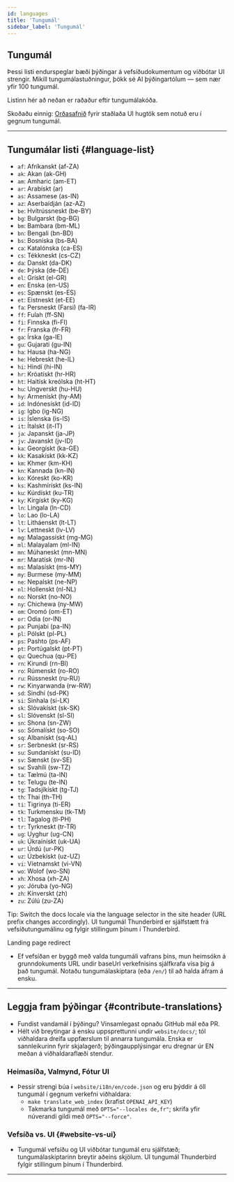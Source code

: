```yaml
---
id: languages
title: 'Tungumál'
sidebar_label: 'Tungumál'
---
```


## Tungumál

Þessi listi endurspeglar bæði þýðingar á vefsíðudokumentum og viðbótar UI strengir.
Mikill tungumálastuðningur, þökk sé AI þýðingartólum — sem nær yfir 100 tungumál.

Listinn hér að neðan er raðaður eftir tungumálakóða.

Skoðaðu einnig: [Orðasafnið](glossary) fyrir staðlaða UI hugtök sem notuð eru í gegnum tungumál.

---

## Tungumálar listi {#language-list}

- `af`: Afríkanskt (af-ZA)
- `ak`: Akan (ak-GH)
- `am`: Amharic (am-ET)
- `ar`: Arabískt (ar)
- `as`: Assamese (as-IN)
- `az`: Aserbaídján (az-AZ)
- `be`: Hvítrússneskt (be-BY)
- `bg`: Bulgarskt (bg-BG)
- `bm`: Bambara (bm-ML)
- `bn`: Bengali (bn-BD)
- `bs`: Bosníska (bs-BA)
- `ca`: Katalónska (ca-ES)
- `cs`: Tékkneskt (cs-CZ)
- `da`: Danskt (da-DK)
- `de`: Þýska (de-DE)
- `el`: Grískt (el-GR)
- `en`: Enska (en-US)
- `es`: Spænskt (es-ES)
- `et`: Eistneskt (et-EE)
- `fa`: Persneskt (Farsi) (fa-IR)
- `ff`: Fulah (ff-SN)
- `fi`: Finnska (fi-FI)
- `fr`: Franska (fr-FR)
- `ga`: Írska (ga-IE)
- `gu`: Gujarati (gu-IN)
- `ha`: Hausa (ha-NG)
- `he`: Hebreskt (he-IL)
- `hi`: Hindí (hi-IN)
- `hr`: Króatískt (hr-HR)
- `ht`: Haitísk kreólska (ht-HT)
- `hu`: Ungverskt (hu-HU)
- `hy`: Armenískt (hy-AM)
- `id`: Indónesískt (id-ID)
- `ig`: Igbo (ig-NG)
- `is`: Íslenska (is-IS)
- `it`: Ítalskt (it-IT)
- `ja`: Japanskt (ja-JP)
- `jv`: Javanskt (jv-ID)
- `ka`: Georgískt (ka-GE)
- `kk`: Kasakískt (kk-KZ)
- `km`: Khmer (km-KH)
- `kn`: Kannada (kn-IN)
- `ko`: Kóreskt (ko-KR)
- `ks`: Kashmírískt (ks-IN)
- `ku`: Kúrdískt (ku-TR)
- `ky`: Kirgískt (ky-KG)
- `ln`: Lingala (ln-CD)
- `lo`: Lao (lo-LA)
- `lt`: Litháenskt (lt-LT)
- `lv`: Lettneskt (lv-LV)
- `mg`: Malagassískt (mg-MG)
- `ml`: Malayalam (ml-IN)
- `mn`: Múhaneskt (mn-MN)
- `mr`: Maratísk (mr-IN)
- `ms`: Malasískt (ms-MY)
- `my`: Burmese (my-MM)
- `ne`: Nepalskt (ne-NP)
- `nl`: Hollenskt (nl-NL)
- `no`: Norskt (no-NO)
- `ny`: Chichewa (ny-MW)
- `om`: Oromó (om-ET)
- `or`: Odia (or-IN)
- `pa`: Punjabi (pa-IN)
- `pl`: Pólskt (pl-PL)
- `ps`: Pashto (ps-AF)
- `pt`: Portúgalskt (pt-PT)
- `qu`: Quechua (qu-PE)
- `rn`: Kirundi (rn-BI)
- `ro`: Rúmenskt (ro-RO)
- `ru`: Rússneskt (ru-RU)
- `rw`: Kinyarwanda (rw-RW)
- `sd`: Sindhí (sd-PK)
- `si`: Sinhala (si-LK)
- `sk`: Slóvakískt (sk-SK)
- `sl`: Slóvenskt (sl-SI)
- `sn`: Shona (sn-ZW)
- `so`: Sómalískt (so-SO)
- `sq`: Albanískt (sq-AL)
- `sr`: Serbneskt (sr-RS)
- `su`: Sundanískt (su-ID)
- `sv`: Sænskt (sv-SE)
- `sw`: Svahílí (sw-TZ)
- `ta`: Tælmú (ta-IN)
- `te`: Telugu (te-IN)
- `tg`: Tadsjíkískt (tg-TJ)
- `th`: Thai (th-TH)
- `ti`: Tigrinya (ti-ER)
- `tk`: Turkmensku (tk-TM)
- `tl`: Tagalog (tl-PH)
- `tr`: Tyrkneskt (tr-TR)
- `ug`: Uyghur (ug-CN)
- `uk`: Úkraínískt (uk-UA)
- `ur`: Úrdú (ur-PK)
- `uz`: Úzbekískt (uz-UZ)
- `vi`: Víetnamskt (vi-VN)
- `wo`: Wolof (wo-SN)
- `xh`: Xhosa (xh-ZA)
- `yo`: Jóruba (yo-NG)
- `zh`: Kínverskt (zh)
- `zu`: Zúlú (zu-ZA)

Tip: Switch the docs locale via the language selector in the site header (URL prefix changes accordingly). UI tungumál Thunderbird er sjálfstætt frá vefsíðutungumálinu og fylgir stillingum þínum í Thunderbird.

Landing page redirect

- Ef vefsíðan er byggð með valda tungumáli vafrans þíns, mun heimsókn á grunndokuments URL undir baseUrl verkefnisins sjálfkrafa vísa þig á það tungumál. Notaðu tungumálaskiptara (eða `/en/`) til að halda áfram á ensku.

---

## Leggja fram þýðingar {#contribute-translations}

- Fundist vandamál í þýðingu? Vinsamlegast opnaðu GitHub mál eða PR.
- Hélt við breytingar á ensku uppsprettunni undir `website/docs/`; tól viðhaldara dreifa uppfærslum til annarra tungumála.
  Enska er sannleikurinn fyrir skjalagerð; þýðingaupplýsingar eru dregnar úr EN meðan á viðhaldaraflæði stendur.

### Heimasíða, Valmynd, Fótur UI

- Þessir strengi búa í `website/i18n/en/code.json` og eru þýddir á öll tungumál í gegnum verkefni viðhaldara:
  - `make translate_web_index` (krafist `OPENAI_API_KEY`)
  - Takmarka tungumál með `OPTS="--locales de,fr"`; skrifa yfir núverandi gildi með `OPTS="--force"`.

### Vefsíða vs. UI {#website-vs-ui}

- Tungumál vefsíðu og UI viðbótar tungumál eru sjálfstæð; tungumálaskiptarinn breytir aðeins skjölum. UI tungumál Thunderbird fylgir stillingum þínum í Thunderbird.

---
